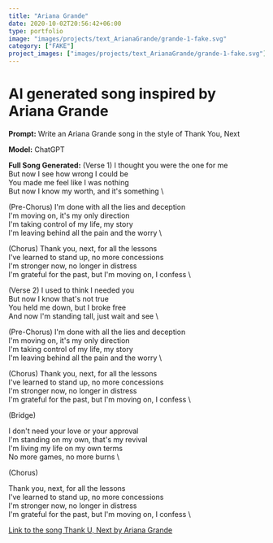 ```yaml
---
title: "Ariana Grande"
date: 2020-10-02T20:56:42+06:00
type: portfolio
image: "images/projects/text_ArianaGrande/grande-1-fake.svg"
category: ["FAKE"]
project_images: ["images/projects/text_ArianaGrande/grande-1-fake.svg"]
---
```


# AI generated song inspired by Ariana Grande

**Prompt:** Write an Ariana Grande song in the style of Thank You, Next

**Model:** ChatGPT

**Full Song Generated:** 
(Verse 1)
I thought you were the one for me \
But now I see how wrong I could be \
You made me feel like I was nothing \
But now I know my worth, and it's something \

(Pre-Chorus)
I'm done with all the lies and deception \
I'm moving on, it's my only direction \
I'm taking control of my life, my story \
I'm leaving behind all the pain and the worry \

(Chorus)
Thank you, next, for all the lessons \
I've learned to stand up, no more concessions \
I'm stronger now, no longer in distress \
I'm grateful for the past, but I'm moving on, I confess \

(Verse 2)
I used to think I needed you \
But now I know that's not true \
You held me down, but I broke free \
And now I'm standing tall, just wait and see \

(Pre-Chorus)
I'm done with all the lies and deception \
I'm moving on, it's my only direction \
I'm taking control of my life, my story \
I'm leaving behind all the pain and the worry \

(Chorus)
Thank you, next, for all the lessons \
I've learned to stand up, no more concessions \
I'm stronger now, no longer in distress \
I'm grateful for the past, but I'm moving on, I confess \

(Bridge)

I don't need your love or your approval \
I'm standing on my own, that's my revival \
I'm living my life on my own terms \
No more games, no more burns \

(Chorus)

Thank you, next, for all the lessons \
I've learned to stand up, no more concessions \
I'm stronger now, no longer in distress \
I'm grateful for the past, but I'm moving on, I confess \


[Link to the song Thank U, Next by Ariana Grande](https://www.youtube.com/watch?v=gl1aHhXnN1k)